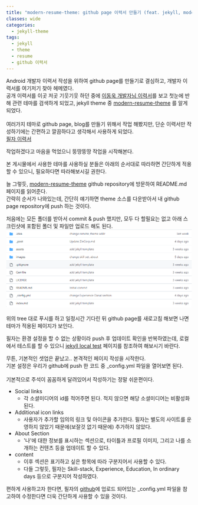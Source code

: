 ```yaml
---
title: "modern-resume-theme: github page 이력서 만들기 (feat. jekyll, modern-resume-theme)"
classes: wide
categories:
  - jekyll-theme
tags:
  - jekyll
  - theme
  - resume
  - github 이력서
---
```


Android 개발자 이력서 작성을 위하여 github page를 만들기로 결심하고, 개발자 이력서를 여기저기 찾아 헤메였다.  
공개 이력서를 이곳 저곳 기웃기웃 하던 중에 [이동욱 개발자님 이력서](https://jojoldu.github.io/)를 보고 첫눈에 반해 관련 테마를 검색하게 되었고, jekyll theme 중 [modern-resume-theme](https://github.com/sproogen/modern-resume-theme) 를 알게 되었다.  
<br>
여러가지 테마로 github page, blog를 만들기 위해서 작업 해봤지만, 단순 이력서만 작성하기에는 간편하고 깔끔하다고 생각해서 사용하게 되었다.  
[필자 이력서](https://bcchoi0202.github.io/r/)  

작업하겠다고 마음을 먹었으니 뚱땅뚱땅 작업을 시작해본다.  

본 게시물에서 사용한 테마를 사용하실 분들은 아래의 순서대로 따라하면 간단하게 적용할 수 있으니, 필요하다면 따라해보시길 권한다.  

늘 그렇듯, [modern-resume-theme](https://github.com/sproogen/modern-resume-theme) github repository에 방문하여 README.md 페이지를 읽어준다.  
간략히 순서가 나와있는데, 간단히 얘기하면 theme 소스를 다운받아서 내 github page repository에 push 하는 것이다.  

처음에는 모든 폴더를 받아서 commit & push 했지만, 모두 다 할필요는 없고 아래 스크린샷에 포함된 폴더 및 파일만 업로드 해도 된다.  
![img_1.png](assets/image/tree.png?raw=true)  
<br>
위의 tree 대로 푸시를 하고 일정시간 기다린 뒤 github page를 새로고침 해보면 나면 테마가 적용된 페이지가 보인다.  

필자는 환경 설정을 할 수 없는 상황이라 push 후 업데이트 확인을 반복하였는데, 로컬에서 테스트를 할 수 있으니 [jekyll local test](https://docs.github.com/ko/enterprise-server@3.6/pages/setting-up-a-github-pages-site-with-jekyll/testing-your-github-pages-site-locally-with-jekyll) 페이지를 참조하여 해보시기 바란다.  


무튼, 기본적인 셋업은 끝났고.. 본격적인 페이지 작성을 시작한다.  
기본 설정은 우리가 github에 push 한 코드 중 _config.yml 파일을 열어보면 된다.  
<br>
기본적으로 주석이 꼼꼼하게 달려있어서 작성하기는 정말 쉬운편이다.
- Social links
  - 각 소셜미디어의 id를 적어주면 된다. 적지 않으면 해당 소셜미디어는 비활성화 된다. 
- Additional icon links
  - 사용자가 추가할 임의의 링크 및 아이콘을 추가한다. 필자는 별도의 사이트를 운영하지 않았기 때문에(보잘것 없기 때문에) 추가하지 않았다.
- About Section
  - '나'에 대한 정보를 표시하는 섹션으로, 타이틀과 프로필 이미지, 그리고 나를 소개하는 컨텐츠 등을 업데이트 할 수 있다.
- content
  - 이후 섹션은 표기하고 싶은 항목에 따라 구분지어서 사용할 수 있다.
  - 다들 그렇듯, 필자는 Skill-stack, Experience, Education, In ordinary days 등으로 구분지어 작성하였다.

편하게 사용하고자 한다면, 필자의 [github](https://github.com/bcchoi0202/r)에 업로드 되어있는 _config.yml 파일을 참고하여 수정한다면 더욱 간단하게 사용할 수 있을 것이다.
    

